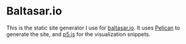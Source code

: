 # Baltasar.io

This is the static site generator I use for [baltasar.io](https://baltasar.io/). It uses [Pelican](https://github.com/getpelican/pelican) to generate the site, and [p5.js](https://p5js.org/) for the visualization snippets.
